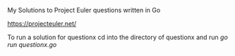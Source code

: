 My Solutions to Project Euler questions written in Go

https://projecteuler.net/ 

To run a solution for questionx cd into the directory of questionx and run *go run questionx.go*
